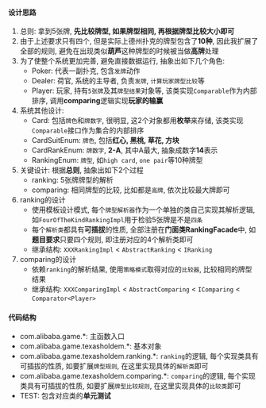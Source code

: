 #### 设计思路
1. 总则: 拿到5张牌, **先比较牌型, 如果牌型相同, 再根据牌型比较大小即可**
2. 由于上述要求只有四个, 但是实际上德州扑克的牌型包含了**10种**, 因此我扩展了全部的规则, 避免在出现类似**葫芦**这种牌型的时候被当做**高牌**处理
3. 为了使整个系统更加完善, 避免直接数据运行, 抽象出如下几个角色:
    - Poker: 代表一副扑克, 包含`发牌`动作
    - Dealer: 荷官, 系统的主导者, 负责`发牌`, `计算玩家牌型比较`等
    - Player: 玩家, 持有`5张牌`及其`牌型结果`对象等, 该类实现`Comparable`作为内部排序, 调用**comparing**逻辑实现**玩家的输赢**
4. 系统其他设计:
    - Card: 包括`牌色`和`牌数字`, 很明显, 这2个对象都用**枚举**来存储, 该类实现`Comparable`接口作为集合的内部排序
    - CardSuitEnum: `牌色`, 包括**红心, 黑桃, 草花, 方块**
    - CardRankEnum: `牌数字`, **2-A**, 其中A最大, 抽象成数字**14**表示
    - RankingEnum: `牌型`, 如`high card`, `one pair`等10种牌型
5. 关键设计: 根据**总则**, 抽象出如下2个过程
    - ranking: 5张牌牌型的解析
    - comparing: 相同牌型的比较, 比如都是`高牌`, 依次比较最大牌即可
6. ranking的设计
    - 使用模板设计模式, 每个`牌型解析器`作为一个单独的类自己实现其解析逻辑, 如`FourOfTheKindRankingImpl`用于检验5张牌是不是`四条`
    - 每个`解析类`都具有**可插拔**的性质, 全部注册在**门面类RankingFacade**中, 如**题目要求**只要四个规则, 即注册对应的4个解析类即可
    - 继承结构: `XXXRankingImpl` < `AbstractRanking` < `IRanking`
7. comparing的设计
    - 依赖`ranking`的解析结果, 使用`策略模式`取得对应的`比较器`, 比较相同的牌型结果
    - 继承结构: `XXXComparingImpl` < `AbstractComparing` < `IComparing` < `Comparator<Player>`

#### 代码结构
- com.alibaba.game.*: 主函数入口
- com.alibaba.game.texasholdem.*: 基本对象
- com.alibaba.game.texasholdem.ranking.*: `ranking`的逻辑, 每个实现类具有可插拔的性质, 如要扩展`牌型规则`, 在这里实现具体的`解析类`即可
- com.alibaba.game.texasholdem.comparing.*: `comparing`的逻辑, 每个实现类具有可插拔的性质, 如要扩展`牌型比较规则`, 在这里实现具体的`比较类`即可
- TEST: 包含对应类的**单元测试**

